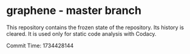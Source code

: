 # graphene - master branch

This repository contains the frozen state of the repository.
Its history is cleared. It is used only for static code
analysis with Codacy.

Commit Time: 1734428144